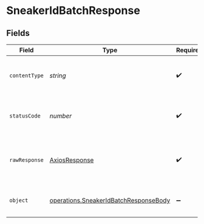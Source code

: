# SneakerIdBatchResponse


## Fields

| Field                                                                                          | Type                                                                                           | Required                                                                                       | Description                                                                                    |
| ---------------------------------------------------------------------------------------------- | ---------------------------------------------------------------------------------------------- | ---------------------------------------------------------------------------------------------- | ---------------------------------------------------------------------------------------------- |
| `contentType`                                                                                  | *string*                                                                                       | :heavy_check_mark:                                                                             | HTTP response content type for this operation                                                  |
| `statusCode`                                                                                   | *number*                                                                                       | :heavy_check_mark:                                                                             | HTTP response status code for this operation                                                   |
| `rawResponse`                                                                                  | [AxiosResponse](https://axios-http.com/docs/res_schema)                                        | :heavy_check_mark:                                                                             | Raw HTTP response; suitable for custom response parsing                                        |
| `object`                                                                                       | [operations.SneakerIdBatchResponseBody](../../models/operations/sneakeridbatchresponsebody.md) | :heavy_minus_sign:                                                                             | Successful processing of batch of image URLs                                                   |